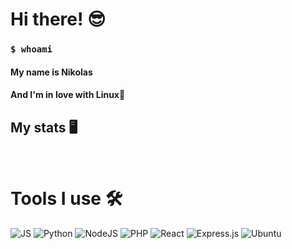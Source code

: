 <h1>Hi there! 😎</h1>
<h3><code>$ whoami</code></h3>
  <h4>My name is Nikolas</h4>
  <h4>And I'm in love with Linux🐧</h4>
  
 <h2>My stats 🖥</h2>
 
 
<img alt="" src="https://github-readme-stats.vercel.app/api?username=nikolasdan&show_icons=true&theme=great-gatsby" />


<img alt="" src="https://github-readme-stats.vercel.app/api/top-langs/?username=nikolasdan&layout=compact&theme=great-gatsby"/>


 <br/>
<h1> Tools I use 🛠️ </h1>
<div>
<img alt="JS" src="https://img.shields.io/badge/-JS-yellow?style=for-the-badge&logo=javascript&logoColor=white" />
<img alt="Python" src="https://img.shields.io/badge/-Python-blue?style=for-the-badge&logo=python&logoColor=white" />
<img alt="NodeJS" src="https://img.shields.io/badge/node.js%20-%2343853D.svg?&style=for-the-badge&logo=node.js&logoColor=white"/>  
<img alt="PHP" src="https://img.shields.io/badge/php-%23777BB4.svg?&style=for-the-badge&logo=php&logoColor=white"/>
<img alt="React" src="https://img.shields.io/badge/react%20-%2320232a.svg?&style=for-the-badge&logo=react&logoColor=%2361DAFB"/>
<img alt="Express.js" src="https://img.shields.io/badge/express-000000?style=for-the-badge&logo=express&logoColor=white"/>
<img alt="Ubuntu" src="https://img.shields.io/badge/-Ubuntu-orange?style=for-the-badge&logo=ubuntu&logoColor=white"
</div>


